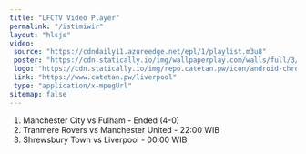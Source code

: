 ```yaml
---
title: "LFCTV Video Player"
permalink: "/istimiwir"
layout: "hlsjs"
video:
 source: "https://cdndaily11.azureedge.net/epl/1/playlist.m3u8"
 poster: "https://cdn.statically.io/img/wallpaperplay.com/walls/full/3/5/a/324285.jpg?w=480&quality=80&format=webp"
 logo: "https://cdn.statically.io/img/repo.catetan.pw/icon/android-chrome-512x512.png?w=50"
 link: "https://www.catetan.pw/liverpool"
 type: "application/x-mpegUrl"
sitemap: false
---
```

1. Manchester City vs Fulham - Ended (4-0)
2. Tranmere Rovers vs Manchester United - 22:00 WIB
3. Shrewsbury Town vs Liverpool - 00:00 WIB
